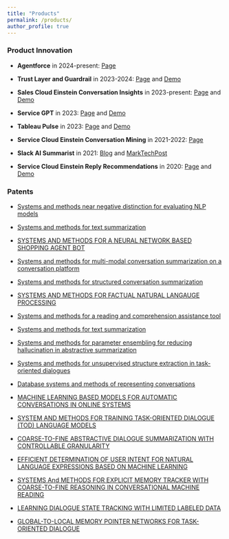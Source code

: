 ```yaml
---
title: "Products"
permalink: /products/
author_profile: true
---
```


### Product Innovation

- **Agentforce** in 2024-present: [Page](https://www.salesforce.com/agentforce/)

- **Trust Layer and Guardrail** in 2023-2024: [Page](https://www.salesforce.com/products/secure-ai/) and [Demo](https://www.youtube.com/watch?v=JYWBnPEtkoc)

- **Sales Cloud Einstein Conversation Insights** in 2023-present: [Page](https://www.salesforce.com/products/sales-conversation-intelligence/) and [Demo](https://www.youtube.com/watch?v=4QlLTlM9of8)

- **Service GPT** in 2023: [Page](https://www.salesforce.com/news/stories/sales-gpt-service-gpt-ga/) and [Demo](https://www.youtube.com/watch?v=ZMw3Ts69Rg8)

- **Tableau Pulse** in 2023: [Page](https://www.tableau.com/products/tableau-pulse) and [Demo](https://www.tableau.com/products/tableau-pulse#content-539527)

- **Service Cloud Einstein Conversation Mining** in 2021-2022: [Page](https://help.salesforce.com/s/articleView?id=release-notes.rn_einstein_conversation_mining.htm&release=246&type=5)

- **Slack AI Summarist** in 2021: [Blog](https://blog.salesforceairesearch.com/ai-summarist-slack-productivity/) and [MarkTechPost](https://www.marktechpost.com/2022/12/11/salesforce-presents-ai-summarist-a-conversational-ai-tool-that-helps-user-manage-their-information-consumption-as-per-their-work-preferences/)

- **Service Cloud Einstein Reply Recommendations** in 2020: [Page](https://help.salesforce.com/s/articleView?id=sf.reply_rec_intro.htm&type=5) and [Demo](https://www.google.com/search?q=Service+Cloud+Einstein+Reply+Recommendations+demo&oq=Service+Cloud+Einstein+Reply+Recommendations+demo&gs_lcrp=EgZjaHJvbWUyBggAEEUYOTIHCAEQIRigATIGCAIQIRgV0gEIMTA0OWowajeoAgCwAgA&sourceid=chrome&ie=UTF-8#fpstate=ive&vld=cid:607c5faa,vid:jIg1KWtHg4M,st:0)


### Patents

- [Systems and methods near negative distinction for evaluating NLP models](https://patentimages.storage.googleapis.com/b3/04/ae/8539fb989875a1/US12223270.pdf)

- [Systems and methods for text summarization](https://patentimages.storage.googleapis.com/e9/7b/a1/a319944b545796/US12204847.pdf)

- [SYSTEMS AND METHODS FOR A NEURAL NETWORK BASED SHOPPING AGENT BOT](https://www.freepatentsonline.com/y2024/0428068.html)

- [Systems and methods for multi-modal conversation summarization on a conversation platform](https://patents.google.com/patent/US20240160837A1/en)

- [Systems and methods for structured conversation summarization](https://patentimages.storage.googleapis.com/04/bf/5f/1f2812fbcc2e5c/US20240242022A1.pdf)

- [SYSTEMS AND METHODS FOR FACTUAL NATURAL LANGAUGE PROCESSING](https://www.freepatentsonline.com/y2024/0394539.html)

- [Systems and methods for a reading and comprehension assistance tool](https://patents.google.com/patent/US20240095464A1/en)

- [Systems and methods for text summarization](https://patents.google.com/patent/US20230419017A1/en)

- [Systems and methods for parameter ensembling for reducing hallucination in abstractive summarization](https://patents.google.com/patent/US20230376677A1/en)

- [Systems and methods for unsupervised structure extraction in task-oriented dialogues](https://scholar.google.com.hk/citations?view_op=view_citation&hl=en&user=1G4GV2EAAAAJ&sortby=pubdate&citation_for_view=1G4GV2EAAAAJ:70eg2SAEIzsC)

- [Database systems and methods of representing conversations](https://scholar.google.com.hk/citations?view_op=view_citation&hl=en&user=1G4GV2EAAAAJ&sortby=pubdate&citation_for_view=1G4GV2EAAAAJ:lSLTfruPkqcC)

- [MACHINE LEARNING BASED MODELS FOR AUTOMATIC CONVERSATIONS IN ONLINE SYSTEMS](https://patentimages.storage.googleapis.com/32/f8/9a/714913e25365a4/US20220293094A1.pdf)

- [SYSTEM AND METHODS FOR TRAINING TASK-ORIENTED DIALOGUE (TOD) LANGUAGE MODELS](https://patentimages.storage.googleapis.com/dc/ad/07/3b503213fb9ef2/US20220139384A1.pdf)

- [COARSE-TO-FINE ABSTRACTIVE DIALOGUE SUMMARIZATION WITH CONTROLLABLE GRANULARITY](https://patentimages.storage.googleapis.com/17/48/ec/ed61841d3c1bf8/US20220108086A1.pdf)

- [EFFICIENT DETERMINATION OF USER INTENT FOR NATURAL LANGUAGE EXPRESSIONS BASED ON MACHINE LEARNING](https://patentimages.storage.googleapis.com/48/74/a7/853498392ac6ef/US11544470.pdf)

- [SYSTEMS And METHODS FOR EXPLICIT MEMORY TRACKER WITH COARSE-TO-FINE REASONING IN CONVERSATIONAL MACHINE READING](https://patentimages.storage.googleapis.com/56/26/1f/ce71792d6b4f55/US11640505.pdf)

- [LEARNING DIALOGUE STATE TRACKING WITH LIMITED LABELED DATA](https://patentimages.storage.googleapis.com/a0/23/99/e39150b52e1d5b/US11599730.pdf)

- [GLOBAL-TO-LOCAL MEMORY POINTER NETWORKS FOR TASK-ORIENTED DIALOGUE](https://patentscope.wipo.int/search/en/detail.jsf?docId=WO2020069020)